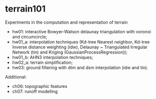 # terrain101
Experiments in the computation and representation of terrain

- hw01: interactive Bowyer-Watson delaunay triangulation with voronoi and circumcircle;
- hw01_a: interpolation techniques (Kd-tree Nearest neighbor, Kd-tree Inverse distance weighting (idw), Delaunay ~ Triangulated Irregular Network (tin) and Kriging (GaussianProcessRegression));
- hw01_b: AHN3 interpolation techniques;
- hw02_a: terrain simplification;
- hw03: ground filtering with dtm and dsm interpolation (idw and tin).


Additional:
- ch06: topographic features  
- ch07: runoff modelling
